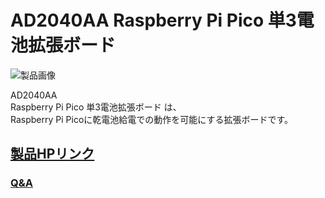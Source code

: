 # AD2040AA  Raspberry Pi Pico 単3電池拡張ボード

![製品画像](https://bit-trade-one.co.jp/wp/wp-content/uploads/2023/04/515-2.jpg)

AD2040AA  
Raspberry Pi Pico 単3電池拡張ボード は、  
Raspberry Pi Picoに乾電池給電での動作を可能にする拡張ボードです。  


## [製品HPリンク](https://bit-trade-one.co.jp/ad2040aa/) 

### [Q&A](FAQ.md)

